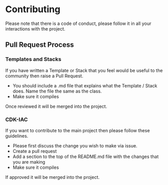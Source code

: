 # Contributing

Please note that there is a code of conduct, please follow it in all your interactions with the project.

## Pull Request Process
### Templates and Stacks

If you have written a Template or Stack that you feel would be useful to the community then raise a Pull Request. 
*  You should include a .md file that explains what the Template / Stack does. Name the file the same as the class.
*  Make sure it compiles

Once reviewed it will be merged into the project.

### CDK-IAC

If you want to contribute to the main project then please follow these guidelines.
*  Please first discuss the change you wish to make via issue.
*  Create a pull request
*  Add a section to the top of the README.md file with the changes that you are making
*  Make sure it compiles

If approved it will be merged into the project.
